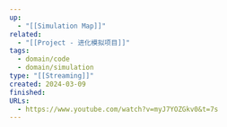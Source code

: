 ```yaml
---
up:
  - "[[Simulation Map]]"
related:
  - "[[Project - 进化模拟项目]]"
tags:
  - domain/code
  - domain/simulation
type: "[[Streaming]]"
created: 2024-03-09
finished: 
URLs:
  - https://www.youtube.com/watch?v=myJ7YOZGkv0&t=7s
---
```

